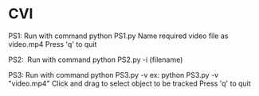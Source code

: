# CVI

PS1:
  Run with command python PS1.py
  Name required video file as video.mp4
  Press 'q' to quit

PS2: 
  Run with command python PS2.py -i (filename)


PS3:
  Run with command python PS3.py -v <videofile>
  ex: python PS3.py -v "video.mp4"
  Click and drag to select object to be tracked
  Press 'q' to quit

